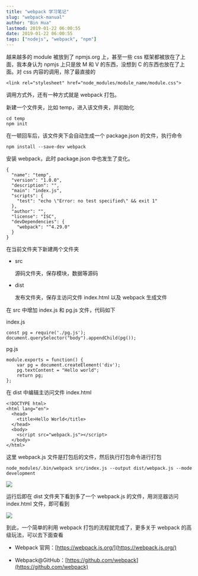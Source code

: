 ```yaml
---
title: "webpack 学习笔记"
slug: "webpack-manual"
author: "Bin Hua"
lastmod: 2019-01-22 06:00:55
date: 2019-01-22 06:00:55
tags: ["nodejs", "webpack", "npm"]
---
```


越来越多的 module 被放到了 npmjs.org 上，甚至一些 css 框架都被放在了上面，我本身认为 npmjs 上只是放 M 和 V 的东西，没想到 C 的东西也放在了上面。对 css 内容的调用，除了最直接的

```
<link rel="stylesheet" href="node_modules/module_name/module.css">
```

调用方式外，还有一种方式就是 webpack 打包。

新建一个文件夹，比如 temp，进入该文件夹，并初始化

```
cd temp
npm init
```

在一顿回车后，该文件夹下会自动生成一个 package.json 的文件，执行命令

```
npm install --save-dev webpack
```

安装 webpack，此时 package.json 中也发生了变化。

```
{
  "name": "temp",
  "version": "1.0.0",
  "description": "",
  "main": "index.js",
  "scripts": {
    "test": "echo \"Error: no test specified\" && exit 1"
  },
  "author": "",
  "license": "ISC",
  "devDependencies": {
    "webpack": "^4.29.0"
  }
}
```

在当前文件夹下新建两个文件夹

- src

    源码文件夹，保存模块，数据等源码

- dist

    发布文件夹，保存主访问文件 index.html 以及 webpack 生成文件
    
在 src 中增加 index.js 和 pg.js 文件，代码如下

index.js
    
    const pg = require('./pg.js');
    document.querySelector("body").appendChild(pg());
    
pg.js
    
    module.exports = function() {
        var pg = document.createElement('div');
        pg.textContent = "Hello world";
        return pg;
    };
  
在 dist 中编辑主访问文件 index.html

    <!DOCTYPE html>
    <html lang="en">
      <head>
        <title>Hello World</title>
      </head>
      <body>
        <script src="webpack.js"></script>
      </body>
    </html>
    
这里 webpack.js 文件是打包后的文件，然后执行打包命令进行打包

    node_modules/.bin/webpack src/index.js --output dist/webpack.js --mode development
    
![](/imgs/webpack-manual-01.png)
    
运行后即在 dist 文件夹下看到多了一个 webpack.js 的文件，用浏览器访问 index.html 文件，即可看到
    
![](/imgs/webpack-manual-02.png)
    
到此，一个简单的利用 webpack 打包的流程就完成了，更多关于 webpack 的高级玩法，可以去下面查看

- Webpack 官网：[https://webpack.js.org/](https://webpack.js.org/)

- Webpack@GitHub：[https://github.com/webpack](https://github.com/webpack)